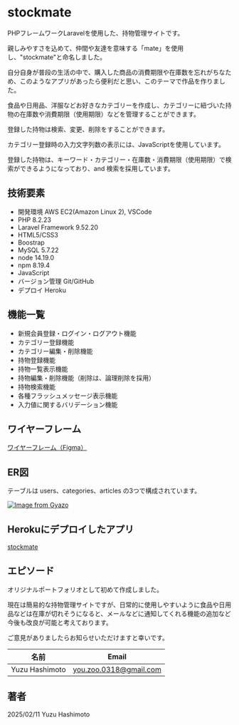 # stockmate
PHPフレームワークLaravelを使用した、持物管理サイトです。

親しみやすさを込めて、仲間や友達を意味する「mate」を使用し、"stockmate"と命名しました。

自分自身が普段の生活の中で、購入した商品の消費期限や在庫数を忘れがちなため、このようなアプリがあったら便利だと思い、このテーマで作品を作りました。

食品や日用品、洋服などお好きなカテゴリーを作成し、カテゴリーに紐づいた持物の在庫数や消費期限（使用期限）などを管理することができます。

登録した持物は検索、変更、削除をすることができます。

カテゴリー登録時の入力文字列数の表示には、JavaScriptを使用しています。

登録した持物は、キーワード・カテゴリー・在庫数・消費期限（使用期限）で検索ができるようになっており、and 検索を採用しています。

## 技術要素

- 開発環境 AWS EC2(Amazon Linux 2), VSCode 
- PHP 8.2.23
- Laravel Framework 9.52.20
- HTML5/CSS3
- Boostrap
- MySQL 5.7.22
- node 14.19.0
- npm 8.19.4
- JavaScript
- バージョン管理 Git/GitHub
- デプロイ Heroku

## 機能一覧

- 新規会員登録・ログイン・ログアウト機能
- カテゴリー登録機能
- カテゴリー編集・削除機能
- 持物登録機能
- 持物一覧表示機能
- 持物編集・削除機能（削除は、論理削除を採用）
- 持物検索機能
- 各種フラッシュメッセージ表示機能
- 入力値に関するバリデーション機能

## ワイヤーフレーム

[ワイヤーフレーム（Figma）](https://www.figma.com/design/iJnFGX07f8EyDbWVIShJPN/%E3%83%9D%E3%83%BC%E3%83%88%E3%83%95%E3%82%A9%E3%83%AA%E3%82%AA?node-id=4-69&t=IwJGZ2IgZSDVdKx6-0)

## ER図

テーブルは users、categories、articles の3つで構成されています。

[![Image from Gyazo](https://i.gyazo.com/e02cd5e694872fd46ebfa06372a5efcc.png)](https://gyazo.com/e02cd5e694872fd46ebfa06372a5efcc)

## Herokuにデプロイしたアプリ

[stockmate](https://yuzu-stockmate-dc406c0104c6.herokuapp.com/)

## エピソード

オリジナルポートフォリオとして初めて作成しました。

現在は簡易的な持物管理サイトですが、日常的に使用しやすいように食品や日用品などは在庫が切れそうになると、メールなどに通知してくれる機能の追加など今後も改良が可能と考えております。

ご意見がありましたらお知らせいただけますと幸いです。

| 名前   | Email     |
| :-----: | :---------: |
| Yuzu Hashimoto | you.zoo.0318@gmail.com |

## 著者
2025/02/11 Yuzu Hashimoto